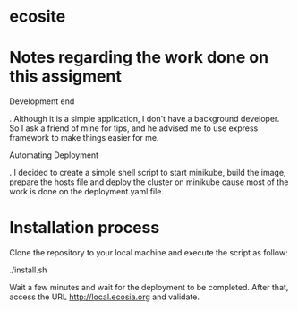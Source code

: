# ecosite
# Notes regarding the work done on this assigment

Development end

. Although it is a simple application, I don't have a background developer. So I ask a friend of mine for tips, and he advised me to use express framework to make things easier for me.
 

Automating Deployment

. I decided to create a simple shell script to start minikube, build the image, prepare the hosts file and deploy the cluster on minikube cause most of the work is done on the deployment.yaml file.

# Installation process

Clone the repository to your local machine and execute the script as follow:

./install.sh 

Wait a few minutes and wait for the deployment to be completed. After that, access the URL http://local.ecosia.org
 and validate.
